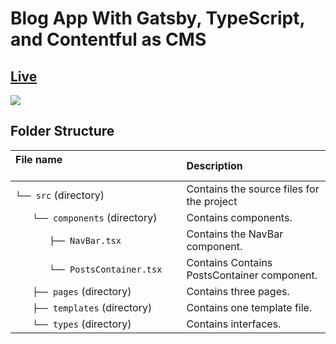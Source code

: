 # Blog App With Gatsby, TypeScript, and Contentful as CMS

## [Live](https://gatsby-contentful-ts-blog.netlify.app)
<img src="./preview/demo.gif">
  
## Folder Structure
| File name 　　　　　　　　　　　　　　| Description 　　|
| :--  | :--         |
| `└── src`  (directory) | Contains the source files for the project |
| `　　└── components` (directory) | Contains components. |
| `　　　　├── NavBar.tsx` | Contains the NavBar component. |
| `　　　　└── PostsContainer.tsx` | Contains Contains PostsContainer component. |
| `　　├── pages` (directory) | Contains three pages. |
| `　　├── templates` (directory) | Contains one template file. |
| `　　└── types` (directory) | Contains interfaces. ||